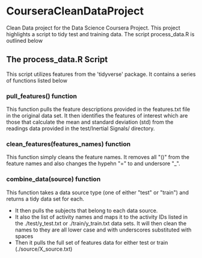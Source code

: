 # CourseraCleanDataProject
Clean Data project for the Data Science Coursera Project. This project highlights a script to tidy test and training data.  The script process_data.R is outlined below

## The process_data.R Script
This script utilizes features from the 'tidyverse' package. It contains a series of functions listed below

### pull_features() function
This function pulls the feature descriptions provided in the features.txt file in the original data set.  It then identifies the features of interest which are those that calculate the mean and standard deviation (std) from the readings data provided in the test/Inertial Signals/ directory.  

### clean_features(features_names) function
This function simply cleans the feature names.  It removes all "()" from the feature names and also changes the hypehn "=" to and undersore "_".

### combine_data(source) function
This function takes a data source type (one of either "test" or "train") and returns a tidy data set for each.  
* It then pulls the subjects that belong to each data source.  
* It also the list of activity names and maps it to the activity IDs listed in the ./test/y_test.txt or ./train/y_train.txt data sets.  It will then clean the names to they are all lower case and with underscores substituted with spaces
* Then it pulls the full set of features data for either test or train (./source/X_source.txt) 
